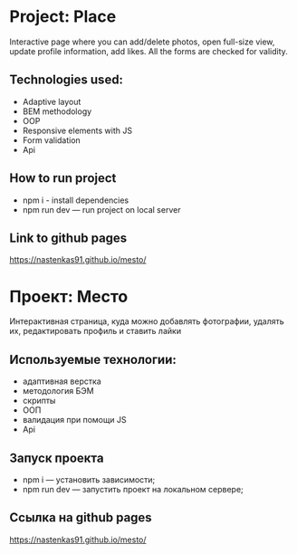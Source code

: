 # Project: Place
Interactive page where you can add/delete photos, open full-size view,
update profile information, add likes. All the forms are checked for validity.

## Technologies used:
* Adaptive layout
* BEM methodology
* OOP
* Responsive elements with JS
* Form validation
* Api

## How to run project
* npm i - install dependencies
* npm run dev — run project on local server

## Link to github pages
https://nastenkas91.github.io/mesto/

# Проект: Место
Интерактивная страница, куда можно добавлять фотографии, удалять их, редактировать профиль и ставить лайки

## Используемые технологии:
* адаптивная верстка
* методология БЭМ
* скрипты
* ООП
* валидация при помощи JS
* Api

## Запуск проекта
* npm i — установить зависимости;
* npm run dev — запустить проект на локальном сервере;

## Ссылка на github pages
https://nastenkas91.github.io/mesto/


